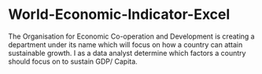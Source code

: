 # World-Economic-Indicator-Excel
The Organisation for Economic Co-operation and Development is creating a department under its name which will focus on how a country can attain sustainable growth. I as a data analyst determine which factors a country should focus on to sustain GDP/ Capita.
